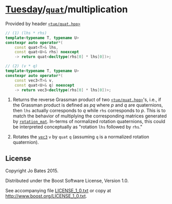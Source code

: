 [Tuesday](../../../README.md)/[`quat`](../../headers/quat.md)/multiplication
============================================================================
Provided by header [`<tue/quat.hpp>`](../../headers/quat.md)

```c++
// (1) (lhs * rhs)
template<typename T, typename U>
constexpr auto operator*(
    const quat<T>& lhs,
    const quat<U>& rhs) noexcept
    -> return quat<decltype(rhs[0] * lhs[0])>;

// (2) (v * q)
template<typename T, typename U>
constexpr auto operator*(
    const vec3<T>& v,
    const quat<U>& q) noexcept
    -> return vec3<decltype(rhs[0] * lhs[0])>;
```

1. Returns the reverse Grassman product of two
   [`<tue/quat.hpp>`](../../headers/quat.md)'s, i.e., if the Grassman product is
   defined as _pq_ where _p_ and _q_ are quaternions, then `lhs` actually
   corresponds to _q_ while `rhs` corresponds to _p_. This is to match the
   behavior of multiplying the corresponding matrices generated by
   [`rotation_mat`](../../functions/math/rotation_mat.md). In-terms of
   normalized rotation quaternions, this could be interpreted conceptually as
   "rotation `lhs` followed by `rhs`."

2. Rotates the [`vec3`](../../headers/vec.md) `v` by `quat` `q` (assuming `q`
   is a normalized rotation quaternion).

License
-------
Copyright Jo Bates 2015.

Distributed under the Boost Software License, Version 1.0.

See accompanying file [LICENSE_1_0.txt](../../../LICENSE_1_0.txt) or copy at
http://www.boost.org/LICENSE_1_0.txt.

